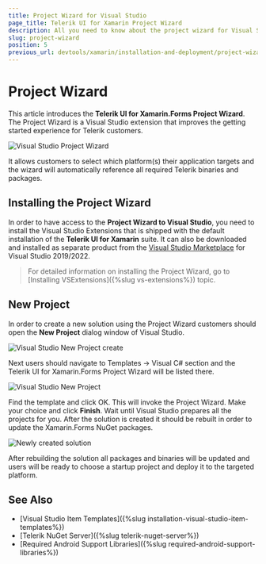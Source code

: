 ```yaml
---
title: Project Wizard for Visual Studio
page_title: Telerik UI for Xamarin Project Wizard
description: All you need to know about the project wizard for Visual Studio on Windows. Find all you need to know in Xamarin.Forms instalation and deployment documentation.
slug: project-wizard
position: 5
previous_url: devtools/xamarin/installation-and-deployment/project-wizard
---
```


# Project Wizard

This article introduces the **Telerik UI for Xamarin.Forms Project Wizard**. The Project Wizard is a Visual Studio extension that improves the getting started experience for Telerik customers.

![Visual Studio Project Wizard](../images/visual-studio-project-wizard.png)

It allows customers to select which platform(s) their application targets and the wizard will automatically reference all required Telerik binaries and packages.

## Installing the Project Wizard

In order to have access to the **Project Wizard to Visual Studio**, you need to install the Visual Studio Extensions that is shipped with the default installation of the **Telerik UI for Xamarin** suite. It can also be downloaded and installed as separate product from the [Visual Studio Marketplace](https://marketplace.visualstudio.com/) for Visual Studio 2019/2022.

>For detailed information on installing the Project Wizard, go to [Installing VSExtensions]({%slug vs-extensions%}) topic.

## New Project

In order to create a new solution using the Project Wizard customers should open the **New Project** dialog window of Visual Studio.

![Visual Studio New Project create](../images/visual-studio-new-project-create.png)

Next users should navigate to Templates -> Visual C# section and the Telerik UI for Xamarin.Forms Project Wizard will be listed there.

![Visual Studio New Project](../images/visual-studio-new-project-dialog.png)

Find the template and click OK. This will invoke the Project Wizard. Make your choice and click **Finish**. Wait until Visual Studio prepares all the projects for you. After the solution is created it should be rebuilt in order to update the Xamarin.Forms NuGet packages.

![Newly created solution](../images/visual-studio-created-solution.png)

After rebuilding the solution all packages and binaries will be updated and users will be ready to choose a startup project and deploy it to the targeted platform.

## See Also
- [Visual Studio Item Templates]({%slug installation-visual-studio-item-templates%})
- [Telerik NuGet Server]({%slug telerik-nuget-server%})
- [Required Android Support Libraries]({%slug required-android-support-libraries%})

